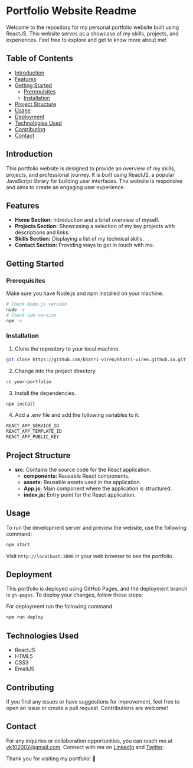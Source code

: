 # Portfolio Website Readme

Welcome to the repository for my personal portfolio website built using ReactJS. This website serves as a showcase of my skills, projects, and experiences. Feel free to explore and get to know more about me!

## Table of Contents

- [Introduction](#introduction)
- [Features](#features)
- [Getting Started](#getting-started)
  - [Prerequisites](#prerequisites)
  - [Installation](#installation)
- [Project Structure](#project-structure)
- [Usage](#usage)
- [Deployment](#deployment)
- [Technologies Used](#technologies-used)
- [Contributing](#contributing)
- [Contact](#contact)
<!-- - [License](#license) -->

## Introduction

This portfolio website is designed to provide an overview of my skills, projects, and professional journey. It is built using ReactJS, a popular JavaScript library for building user interfaces. The website is responsive and aims to create an engaging user experience.

## Features

- **Home Section:** Introduction and a brief overview of myself.
- **Projects Section:** Showcasing a selection of my key projects with descriptions and links.
- **Skills Section:** Displaying a list of my technical skills.
- **Contact Section:** Providing ways to get in touch with me.
<!-- - **Experience Section:** Highlighting my professional experience and achievements. -->

## Getting Started

### Prerequisites

Make sure you have Node.js and npm installed on your machine.

```bash
# Check Node.js version
node -v
# Check npm version
npm -v
```

### Installation

1. Clone the repository to your local machine.

```bash
git clone https://github.com/khatri-viren/khatri-viren.github.io.git
```

2. Change into the project directory.

```bash
cd your-portfolio
```

3. Install the dependencies.

```bash
npm install
```

4. Add a .env file and add the following variables to it.

```bash
REACT_APP_SERVICE_ID
REACT_APP_TEMPLATE_ID
REACT_APP_PUBLIC_KEY
```

## Project Structure

- **src:** Contains the source code for the React application.
  - **components:** Reusable React components.
  - **assets:** Reusable assets used in the application.
  - **App.js:** Main component where the application is structured.
  - **index.js:** Entry point for the React application.

## Usage

To run the development server and preview the website, use the following command:

```bash
npm start
```

Visit `http://localhost:3000` in your web browser to see the portfolio.

## Deployment

This portfolio is deployed using GitHub Pages, and the deployment branch is `gh-pages`. To deploy your changes, follow these steps:

For deployment run the following command

```bash
npm run deploy
```

## Technologies Used

- ReactJS
- HTML5
- CSS3
- EmailJS

## Contributing

If you find any issues or have suggestions for improvement, feel free to open an issue or create a pull request. Contributions are welcome!

## Contact

For any inquiries or collaboration opportunities, you can reach me at [vk102002@gmail.com](mailto:vk102002@gmail.com). Connect with me on [LinkedIn](https://www.linkedin.com/in/khatriviren/) and [Twitter](https://twitter.com/khatri__viren).

Thank you for visiting my portfolio! 🚀
